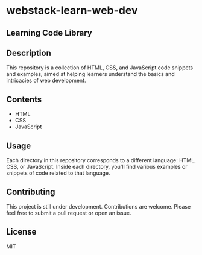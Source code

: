 # webstack-learn-web-dev

## Learning Code Library

## Description

This repository is a collection of HTML, CSS, and JavaScript code snippets and examples, aimed at helping learners understand the basics and intricacies of web development.

## Contents

- HTML
- CSS
- JavaScript

## Usage

Each directory in this repository corresponds to a different language: HTML, CSS, or JavaScript. Inside each directory, you'll find various examples or snippets of code related to that language.

## Contributing

This project is still under development. Contributions are welcome. Please feel free to submit a pull request or open an issue.

## License

MIT

